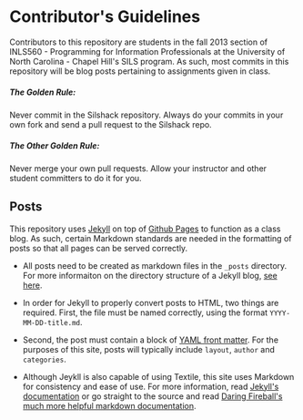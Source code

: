 
# Contributor's Guidelines #
Contributors to this repository are students in the fall 2013 section of INLS560 - Programming for Information Professionals at the University of North Carolina - Chapel Hill's SILS program. As such, most commits in this repository will be blog posts pertaining to assignments given in class. 


##### The Golden Rule: #####
Never commit in the Silshack repository. Always do your commits in your own fork and send a pull request to the Silshack repo. 



##### The Other Golden Rule: #####
Never merge your own pull requests. Allow your instructor and other student committers to do it for you.




## Posts ##

This repository uses [Jekyll](http://jekyllrb.com/) on top of [Github Pages](http://pages.github.com/) to function as a class blog. As such, certain Markdown standards are needed in the formatting of posts so that all pages can be served correctly.

* All posts need to be created as markdown files in the `_posts` directory. For more informaiton on the directory structure of a Jekyll blog, [see here](http://jekyllrb.com/docs/structure/).


* In order for Jekyll to properly convert posts to HTML, two things are required. First, the file must be named correctly, using the format `YYYY-MM-DD-title.md`.


* Second, the post must contain a block of [YAML front matter](http://jekyllrb.com/docs/frontmatter/). For the purposes of this site, posts will typically include `layout`, `author` and `categories`. 


* Although Jeykll is also capable of using Textile, this site uses Markdown for consistency and ease of use. For more information, read [Jekyll's documentation](http://jekyllrb.com/docs/posts/) or go straight to the source and read [Daring Fireball's much more helpful markdown documentation](http://daringfireball.net/projects/markdown/).

